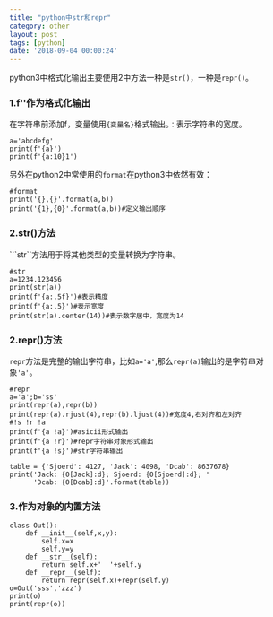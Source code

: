 ```yaml
---
title: "python中str和repr"
category: other
layout: post
tags: [python]
date: '2018-09-04 00:00:24'
---
```


python3中格式化输出主要使用2中方法一种是```str()```，一种是```repr()```。

### 1.f''作为格式化输出

在字符串前添加f，变量使用```{变量名}```格式输出。```：```表示字符串的宽度。
```
a='abcdefg'
print(f'{a}')
print(f'{a:10}1')
```
另外在python2中常使用的```format```在python3中依然有效：
```
#format
print('{},{}'.format(a,b))
print('{1},{0}'.format(a,b))#定义输出顺序
```

### 2.str()方法

```str``方法用于将其他类型的变量转换为字符串。
```
#str
a=1234.123456
print(str(a))
print(f'{a:.5f}')#表示精度
print(f'{a:.5}')#表示宽度
print(str(a).center(14))#表示数字居中，宽度为14
```

### 2.repr()方法

```repr```方法是完整的输出字符串，比如```a='a'```,那么```repr(a)```输出的是字符串对象```'a'```。
```
#repr
a='a';b='ss'
print(repr(a),repr(b))
print(repr(a).rjust(4),repr(b).ljust(4))#宽度4,右对齐和左对齐
#!s !r !a
print(f'{a !a}')#asicii形式输出
print(f'{a !r}')#repr字符串对象形式输出
print(f'{a !s}')#str字符串输出

table = {'Sjoerd': 4127, 'Jack': 4098, 'Dcab': 8637678}
print('Jack: {0[Jack]:d}; Sjoerd: {0[Sjoerd]:d}; '
      'Dcab: {0[Dcab]:d}'.format(table))
```

### 3.作为对象的内置方法

```
class Out():
	def __init__(self,x,y):
		self.x=x
		self.y=y
	def __str__(self):
		return self.x+'  '+self.y
	def __repr__(self):
		return repr(self.x)+repr(self.y)
o=Out('sss','zzz')
print(o)
print(repr(o))
```
